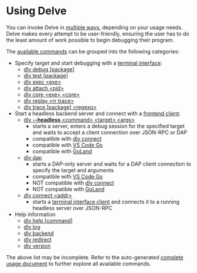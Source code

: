 # Using Delve

You can invoke Delve in [multiple ways](dlv.md), depending on your usage needs. Delve makes every attempt to be user-friendly, ensuring the user has to do the least amount of work possible to begin debugging their program.

The [available commands](dlv.md) can be grouped into the following categories:

*  Specify target and start debugging with a [terminal interface](../cli/README.md):
   * [dlv debug [package]](dlv_debug.md)
   * [dlv test [package]](dlv_test.md)
   * [dlv exec \<exe\>](dlv_exec.md)
   * [dlv attach \<pid\>](dlv_attach.md)
   * [dlv core \<exe\> \<core\>](dlv_core.md)
   * [dlv replay \<rr trace\> ](dlv_replay.md)
   * [dlv trace [package] \<regexp\>](dlv_trace.md)
* Start a headless backend server and connect with a [frontend client](../EditorIntegration.md):
   * [dlv **--headless** \<command\> \<target\> \<args\> ](../api/ClientHowto.md#spawning-the-backend)
      * starts a server, enters a debug session for the specified target and waits to accept a client connection over JSON-RPC or DAP
      * compatible with [dlv connect](dlv_connect.md)
      * compatible with [VS Code Go](https://github.com/golang/vscode-go/blob/master/docs/debugging.md#remote-debugging)
      * compatible with [GoLand](https://www.jetbrains.com/help/go/attach-to-running-go-processes-with-debugger.html#attach-to-a-process-on-a-remote-machine)
   * [dlv dap](dlv_dap.md)
      * starts a DAP-only server and waits for a DAP client connection to specify the target and arguments
      * compatible with [VS Code Go](https://github.com/golang/vscode-go/blob/master/docs/debugging.md#remote-debugging)
      * NOT compatible with [dlv connect](dlv_connect.md)
      * NOT compatible with [GoLand](https://www.jetbrains.com/help/go/attach-to-running-go-processes-with-debugger.html#attach-to-a-process-on-a-remote-machine)
   * [dlv connect \<addr\>](dlv_connect.md)
      * starts a [terminal interface client](../cli/README.md) and connects it to a running headless server over JSON-RPC
* Help information
   * [dlv help [command]](dlv.md)
   * [dlv log](dlv_log.md)
   * [dlv backend](dlv_backend.md)
   * [dlv redirect](dlv_redirect.md)
   * [dlv version](dlv_version.md)

The above list may be incomplete. Refer to the auto-generated [complete usage document](dlv.md) to further explore all available commands.
